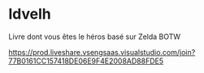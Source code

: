 # ldvelh
Livre dont vous êtes le héros basé sur Zelda BOTW

https://prod.liveshare.vsengsaas.visualstudio.com/join?77B0161CC157418DE06E9F4E2008AD88FDE5
